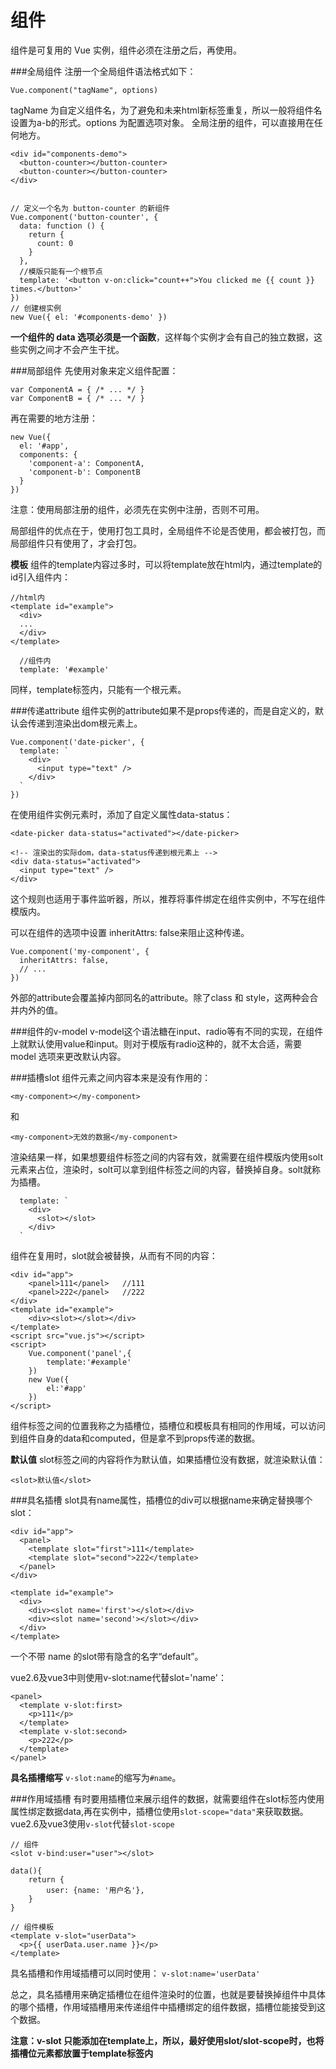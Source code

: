 组件
===================
组件是可复用的 Vue 实例，组件必须在注册之后，再使用。

###全局组件
注册一个全局组件语法格式如下：

    Vue.component("tagName", options)
tagName 为自定义组件名，为了避免和未来html新标签重复，所以一般将组件名设置为a-b的形式。options 为配置选项对象。
全局注册的组件，可以直接用在任何地方。

    <div id="components-demo">
      <button-counter></button-counter>
      <button-counter></button-counter>
    </div>
    
    
    // 定义一个名为 button-counter 的新组件
    Vue.component('button-counter', {
      data: function () {
        return {
          count: 0
        }
      },
      //模版只能有一个根节点
      template: '<button v-on:click="count++">You clicked me {{ count }} times.</button>'
    })
    // 创建根实例
    new Vue({ el: '#components-demo' })
**一个组件的 data 选项必须是一个函数**，这样每个实例才会有自己的独立数据，这些实例之间才不会产生干扰。

###局部组件
先使用对象来定义组件配置：
```
var ComponentA = { /* ... */ }
var ComponentB = { /* ... */ }
```
再在需要的地方注册：
```
new Vue({
  el: '#app',
  components: {
    'component-a': ComponentA,
    'component-b': ComponentB
  }
})
```
注意：使用局部注册的组件，必须先在实例中注册，否则不可用。

局部组件的优点在于，使用打包工具时，全局组件不论是否使用，都会被打包，而局部组件只有使用了，才会打包。

**模板**
组件的template内容过多时，可以将template放在html内，通过template的id引入组件内：
```
//html内
<template id="example">
  <div>
  ...
  </div>
</template>
  
  //组件内
  template: '#example'
```
同样，template标签内，只能有一个根元素。

###传递attribute
组件实例的attribute如果不是props传递的，而是自定义的，默认会传递到渲染出dom根元素上。
```
Vue.component('date-picker', {
  template: `
    <div>
      <input type="text" />
    </div>
  `
})
```
在使用组件实例元素时，添加了自定义属性data-status：
```
<date-picker data-status="activated"></date-picker>

<!-- 渲染出的实际dom，data-status传递到根元素上 -->
<div data-status="activated">
  <input type="text" />
</div>
```
这个规则也适用于事件监听器，所以，推荐将事件绑定在组件实例中，不写在组件模版内。

可以在组件的选项中设置 inheritAttrs: false来阻止这种传递。
```
Vue.component('my-component', {
  inheritAttrs: false,
  // ...
})
```
外部的attribute会覆盖掉内部同名的attribute。除了class 和 style，这两种会合并内外的值。

###组件的v-model
v-model这个语法糖在input、radio等有不同的实现，在组件上就默认使用value和input。则对于模版有radio这种的，就不太合适，需要model 选项来更改默认内容。

###插槽slot
组件元素之间内容本来是没有作用的：
```
<my-component></my-component>
```
和
```
<my-component>无效的数据</my-component>
```
渲染结果一样，如果想要组件标签之间的内容有效，就需要在组件模版内使用solt元素来占位，渲染时，solt可以拿到组件标签之间的内容，替换掉自身。solt就称为插槽。
```
  template: `
    <div>
      <slot></slot>
    </div>
  `
```  
组件在复用时，slot就会被替换，从而有不同的内容：

	<div id="app">
		<panel>111</panel>   //111
		<panel>222</panel>   //222
	</div>
	<template id="example">
		<div><slot></slot></div>
	</template>
	<script src="vue.js"></script>
	<script>
		Vue.component('panel',{
			template:'#example'
		})
		new Vue({
			el:'#app'
		})
	</script>

组件标签之间的位置我称之为插槽位，插槽位和模板具有相同的作用域，可以访问到组件自身的data和computed，但是拿不到props传递的数据。

**默认值**
slot标签之间的内容将作为默认值，如果插槽位没有数据，就渲染默认值：
```
<slot>默认值</slot>
```

###具名插槽
slot具有name属性，插槽位的div可以根据name来确定替换哪个slot：
```
<div id="app">
  <panel>
    <template slot="first">111</template>
    <template slot="second">222</template>
  </panel>
</div>

<template id="example">
  <div>
    <div><slot name='first'></slot></div>
    <div><slot name='second'></slot></div>
  </div>
</template>
```
一个不带 name 的slot带有隐含的名字“default”。

vue2.6及vue3中则使用v-slot:name代替slot='name'：
```
<panel>
  <template v-slot:first>
    <p>111</p>
  </template>
  <template v-slot:second>
    <p>222</p>
  </template>  
</panel>  
```

**具名插槽缩写**
`v-slot:name`的缩写为`#name`。

###作用域插槽
有时要用插槽位来展示组件的数据，就需要组件在slot标签内使用属性绑定数据data,再在实例中，插槽位使用`slot-scope="data"`来获取数据。vue2.6及vue3使用`v-slot`代替`slot-scope`

```
// 组件
<slot v-bind:user="user"></slot>

data(){
    return {
        user: {name: '用户名'},
    }
}

// 组件模板
<template v-slot="userData">
  <p>{{ userData.user.name }}</p>
</template>
```

具名插槽和作用域插槽可以同时使用：
`v-slot:name='userData'`

总之，具名插槽用来确定插槽位在组件渲染时的位置，也就是要替换掉组件中具体的哪个插槽，作用域插槽用来传递组件中插槽绑定的组件数据，插槽位能接受到这个数据。

**注意：v-slot 只能添加在template上，所以，最好使用slot/slot-scope时，也将插槽位元素都放置于template标签内**

